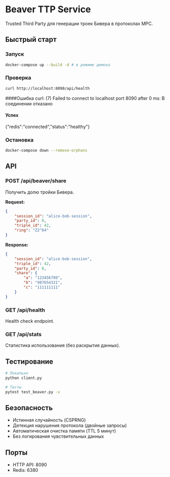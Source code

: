 # Beaver TTP Service

Trusted Third Party для генерации троек Бивера в протоколах MPC.

## Быстрый старт

### Запуск
```bash
docker-compose up --build -d # в режиме демона
```

### Проверка
```bash
curl http://localhost:8090/api/health
```
####Ошибка
curl: (7) Failed to connect to localhost port 8090 after 0 ms: В соединении отказано
#### Успех
{"redis":"connected","status":"healthy"}

### Остановка
```bash
docker-compose down --remove-orphans
```

## API

### POST /api/beaver/share
Получить долю тройки Бивера.

**Request:**
```json
{
    "session_id": "alice-bob-session",
    "party_id": 0,
    "triple_id": 42,
    "ring": "Z2^64"
}
```

**Response:**
```json
{
    "session_id": "alice-bob-session",
    "triple_id": 42,
    "party_id": 0,
    "share": {
        "a": "123456789",
        "b": "987654321",
        "c": "111111111"
    }
}
```

### GET /api/health
Health check endpoint.

### GET /api/stats
Статистика использования (без раскрытия данных).

## Тестирование

```bash
# Локально
python client.py

# Тесты
pytest test_beaver.py -v
```

## Безопасность

- Истинная случайность (CSPRNG)
- Детекция нарушения протокола (двойные запросы)
- Автоматическая очистка памяти (TTL 5 минут)
- Без логирования чувствительных данных

## Порты

- HTTP API: 8090
- Redis: 6380